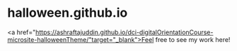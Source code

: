 # halloween.github.io

<a href="https://ashraftajuddin.github.io/dci-digitalOrientationCourse-microsite-halloweenTheme/"target="_blank">Feel free to see my work here!</a>
